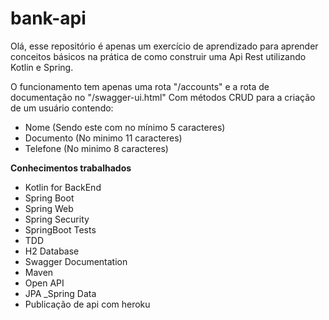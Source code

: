 
# bank-api
Olá, esse repositório é apenas um exercício de aprendizado para aprender conceitos básicos na prática de como construir uma Api Rest utilizando Kotlin e Spring.

O funcionamento tem apenas uma rota "/accounts" e a rota de documentação no "/swagger-ui.html"
Com métodos CRUD para a criação de um usuário contendo:
- Nome (Sendo este com no mínimo 5 caracteres)
- Documento (No minimo 11 caracteres)
- Telefone (No minimo 8 caracteres)

**Conhecimentos trabalhados**
- Kotlin for BackEnd
- Spring Boot
- Spring Web
- Spring Security
- SpringBoot Tests
- TDD
- H2 Database
- Swagger Documentation
- Maven
- Open API
- JPA _Spring Data
- Publicação de api com heroku
